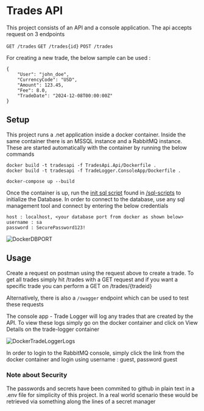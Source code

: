 

# Trades API

This project consists of an API and a console application. The api accepts request on 3 endpoints

```GET /trades```
```GET /trades{id}```
```POST /trades ```

For creating a new trade, the below sample can be used :

```
{
    "User": "john_doe",
    "CurrencyCode": "USD",
    "Amount": 123.45,
    "Fee": 8.0,
    "TradeDate": "2024-12-08T00:00:00Z"
}
```

## Setup

This project runs a .net application inside a docker container. Inside the same container there is an MSSQL instance and a RabbitMQ instance. These are started automatically with the container by running the below commands

```
docker build -t tradesapi -f TradesApi.Api/Dockerfile .
docker build -t tradesapi -f TradeLogger.ConsoleApp/Dockerfile .

docker-compose up --build
```

Once the container is up, run the [init sql script](https://github.com/randellfarrugia/TradesAPI/blob/main/sql-scripts/init.sql) found in [/sql-scripts](https://github.com/randellfarrugia/TradesAPI/tree/main/sql-scripts) to initialize the Database.
In order to connect to the database, use any sql management tool and connect by entering the below credentials

```
host : localhost, <your database port from docker as shown below>
username : sa
password : SecurePassword123!
```
![DockerDBPORT](https://i.ibb.co/1dWHkcd/image.png)

## Usage

Create a request on postman using the request above to create a trade. To get all trades simply hit /trades with a GET request and if you want a specific trade you can perform a GET on /trades/{tradeid}

Alternatively, there is also a ```/swagger``` endpoint which can be used to test these requests

The console app - Trade Logger will log any trades that are created by the API. To view these logs simply go on the docker container and click on View Details on the trade-logger container

![DockerTradeLoggerLogs](https://i.ibb.co/hytYvsY/image.png)

In order to login to the RabbitMQ console, simply click the link from the docker container and login using username : guest, password guest

### Note about Security

The passwords and secrets have been commited to github in plain text in a .env file for simplicity of this project. In a real world scenario these would be retrieved via something along the lines of a secret manager
